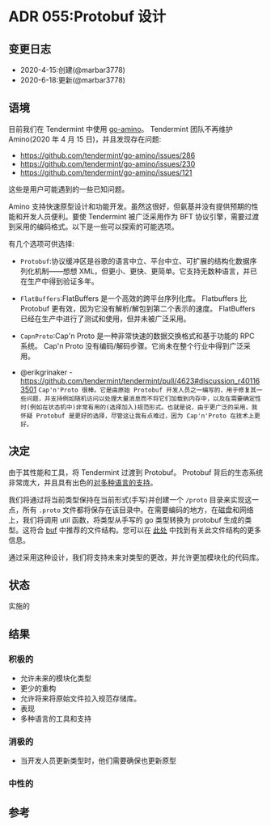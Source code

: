 # ADR 055:Protobuf 设计

## 变更日志

- 2020-4-15:创建(@marbar3778)
- 2020-6-18:更新(@marbar3778)

## 语境

目前我们在 Tendermint 中使用 [go-amino](https://github.com/tendermint/go-amino)。 Tendermint 团队不再维护 Amino(2020 年 4 月 15 日)，并且发现存在问题:

- https://github.com/tendermint/go-amino/issues/286
- https://github.com/tendermint/go-amino/issues/230
- https://github.com/tendermint/go-amino/issues/121

这些是用户可能遇到的一些已知问题。

Amino 支持快速原型设计和功能开发。虽然这很好，但氨基并没有提供预期的性能和开发人员便利。要使 Tendermint 被广泛采用作为 BFT 协议引擎，需要过渡到采用的编码格式。以下是一些可以探索的可能选项。

有几个选项可供选择:

- `Protobuf`:协议缓冲区是谷歌的语言中立、平台中立、可扩展的结构化数据序列化机制——想想 XML，但更小、更快、更简单。它支持无数种语言，并已在生产中得到验证多年。

- `FlatBuffers`:FlatBuffers 是一个高效的跨平台序列化库。 Flatbuffers 比 Protobuf 更有效，因为它没有解析/解包到第二个表示的速度。 FlatBuffers 已经在生产中进行了测试和使用，但并未被广泛采用。

- `CapnProto`:Cap'n Proto 是一种非常快速的数据交换格式和基于功能的 RPC 系统。 Cap'n Proto 没有编码/解码步骤。它尚未在整个行业中得到广泛采用。

- @erikgrinaker - https://github.com/tendermint/tendermint/pull/4623#discussion_r401163501
  ``
  Cap'n'Proto 很棒。它是由原始 Protobuf 开发人员之一编写的，用于修复其一些问题，并支持例如随机访问以处理大量消息而不将它们加载到内存中，以及在需要确定性时(例如在状态机中)非常有用的(选择加入)规范形式。也就是说，由于更广泛的采用，我怀疑 Protobuf 是更好的选择，尽管这让我有点难过，因为 Cap'n'Proto 在技术上更好。
  ``

## 决定

由于其性能和工具，将 Tendermint 过渡到 Protobuf。 Protobuf 背后的生态系统非常庞大，并且具有出色的[对多种语言的支持](https://developers.google.com/protocol-buffers/docs/tutorials)。

我们将通过将当前类型保持在当前形式(手写)并创建一个 `/proto` 目录来实现这一点，所有 `.proto` 文件都将保存在该目录中。在需要编码的地方，在磁盘和网络上，我们将调用 util 函数，将类型从手写的 go 类型转换为 protobuf 生成的类型。这符合 [buf](https://buf.build) 中推荐的文件结构。您可以在 [此处](https://buf.build/docs/lint-checkers#file_layout) 中找到有关此文件结构的更多信息。

通过采用这种设计，我们将支持未来对类型的更改，并允许更加模块化的代码库。

## 状态

实施的

## 结果

### 积极的

- 允许未来的模块化类型
- 更少的重构
- 允许将来将原始文件拉入规范存储库。
- 表现
- 多种语言的工具和支持

### 消极的

- 当开发人员更新类型时，他们需要确保也更新原型

### 中性的

## 参考
